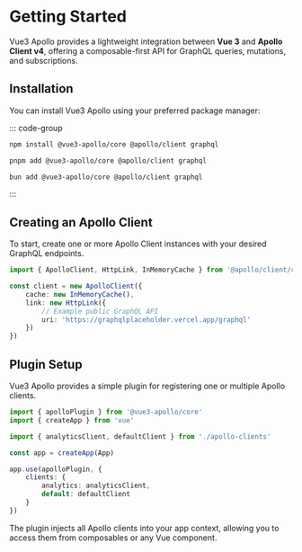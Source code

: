 # Getting Started

Vue3 Apollo provides a lightweight integration between **Vue 3** and **Apollo Client v4**, offering a composable-first API for GraphQL queries, mutations, and subscriptions.

## Installation

You can install Vue3 Apollo using your preferred package manager:

::: code-group

```bash [npm]
npm install @vue3-apollo/core @apollo/client graphql
```

```bash [pnpm]
pnpm add @vue3-apollo/core @apollo/client graphql
```

```bash [bun]
bun add @vue3-apollo/core @apollo/client graphql
```

:::

## Creating an Apollo Client

To start, create one or more Apollo Client instances with your desired GraphQL endpoints.

```ts
import { ApolloClient, HttpLink, InMemoryCache } from '@apollo/client/core'

const client = new ApolloClient({
    cache: new InMemoryCache(),
    link: new HttpLink({
        // Example public GraphQL API
        uri: 'https://graphqlplaceholder.vercel.app/graphql'
    })
})
```

## Plugin Setup

Vue3 Apollo provides a simple plugin for registering one or multiple Apollo clients.

```ts
import { apolloPlugin } from '@vue3-apollo/core'
import { createApp } from 'vue'

import { analyticsClient, defaultClient } from './apollo-clients'

const app = createApp(App)

app.use(apolloPlugin, {
    clients: {
        analytics: analyticsClient,
        default: defaultClient
    }
})
```

The plugin injects all Apollo clients into your app context, allowing you to access them from composables or any Vue component.
